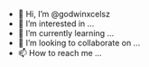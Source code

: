 - 👋 Hi, I’m @godwinxcelsz
- 👀 I’m interested in ...
- 🌱 I’m currently learning ...
- 💞️ I’m looking to collaborate on ...
- 📫 How to reach me ...

<!---
godwinxcelsz/godwinxcelsz is a ✨ special ✨ repository because its `README.md` (this file) appears on your GitHub profile.
You can click the Preview link to take a look at your changes.
--->
